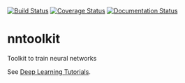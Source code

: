 [![Build Status](https://travis-ci.org/MartinThoma/nntoolkit.svg?branch=master)](https://travis-ci.org/MartinThoma/nntoolkit)
[![Coverage Status](https://img.shields.io/coveralls/MartinThoma/nntoolkit.svg)](https://coveralls.io/r/MartinThoma/nntoolkit?branch=master)
[![Documentation Status](http://img.shields.io/badge/docs-latest-brightgreen.svg)](http://pythonhosted.org/nntoolkit)

nntoolkit
=========

Toolkit to train neural networks

See [Deep Learning Tutorials](http://deeplearning.net/tutorial/).